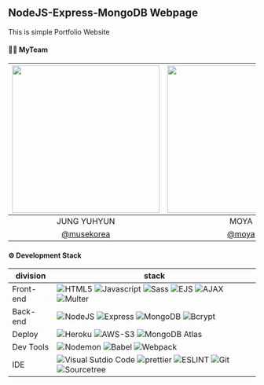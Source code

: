 ## NodeJS-Express-MongoDB Webpage

This is simple Portfolio Website

#### 👯‍♀️ MyTeam

|<img src="https://user-images.githubusercontent.com/77679025/147853577-34c28407-c73d-4200-b588-a7703081b35a.jpg" width=300 height=300/>|<img src="https://user-images.githubusercontent.com/77679025/147853524-371a2c44-844c-433e-9005-9a733c571e31.jpg"  width=300 height=300//>|<img src="https://user-images.githubusercontent.com/77679025/147853543-cb257f74-3838-4ac9-946b-317bc906e5e4.jpg"  width=300 height=300//>|<img src="https://user-images.githubusercontent.com/77679025/147853557-3cda66da-134d-402c-a004-0d5a895852d8.jpg"  width=300 height=300//>|
|:-:|:-:|:-:|:-:|
|JUNG YUHYUN|MOYA|BAOZI|NICAI|
| [@musekorea](https://github.com/musekorea) | [@moya](https://github.com/code-me-co) | [@baozi](https://github.com/code-me-co) | [@nicai](https://github.com/code-me-co)

####  ⚙️ Development Stack

| division        | stack                             |
| --------------- | --------------------------------- |
| Front-end       | ![HTML5](https://img.shields.io/badge/HTML5-red?logo=HTML5) ![Javascript](https://img.shields.io/badge/javascript-ES6-yellow?logo=javascript) ![Sass](https://img.shields.io/badge/Sass-v1.43.3-pink?logo=Sass) ![EJS](https://img.shields.io/badge/EJS-3.1.6-6DB33F) ![AJAX](https://img.shields.io/badge/AJAX-fetch-white?logo=multer) ![Multer](https://img.shields.io/badge/Multer-v1.4.3-4D97FF?logo=multer) |
| Back-end        | ![NodeJS](https://img.shields.io/badge/node.js-v16.13.1-339933?logo=node.js) ![Express](https://img.shields.io/badge/Express-v4.17.1-9cf?logo=express)  ![MongoDB](https://img.shields.io/badge/MongoDB-v4.1.2-47A248?logo=MongoDB) ![Bcrypt](https://img.shields.io/badge/bcrypt-v5.0.1-skyblue?logo=bcrypt)  |   
| Deploy      | ![Heroku](https://img.shields.io/badge/Heroku-blue?logo=Heroku) ![AWS-S3](https://img.shields.io/badge/AWS-S3-FFB71B?logo=AmazonAWS) ![MongoDB Atlas](https://img.shields.io/badge/MongoDB-Atlas-&color=brightgreen)  |
| Dev Tools | ![Nodemon](https://img.shields.io/badge/Nodemon-v2.0.12-76D04B?logo=Nodemon)  ![Babel](https://img.shields.io/badge/babel-v7.15.5-yellow?logo=babel) ![Webpack](https://img.shields.io/badge/webpack-v5.6.0-skyblue?logo=webpack)  
| IDE      |   ![Visual Sutdio Code](https://img.shields.io/badge/VisualStudioCode-purple?logo=VisualStudioCode) ![prettier](https://img.shields.io/badge/prettier-40B5A4?logo=prettier)     ![ESLINT](https://img.shields.io/badge/ESLint-blue?logo=ESLint) ![Git](https://img.shields.io/badge/Git-red?logo=Git) ![Sourcetree](https://img.shields.io/badge/SourceTree-blue?logo=Sourcetree)   |

